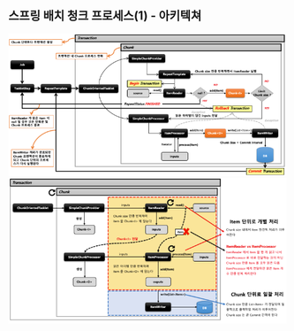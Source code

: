 ## 스프링 배치 청크 프로세스(1) - 아키텍쳐

<img src="../../images/section07/chunk-process-arch.png" alt="chunk-process-arch">
<img src="../../images/section07/chunk-process-arch2.png" alt="chunk-process-arch2">
